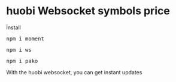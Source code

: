 # huobi Websocket symbols price
İnstall
<pre>npm i moment</pre>
<pre>npm i ws</pre>
<pre>npm i pako</pre>
With the huobi websocket, you can get instant updates
